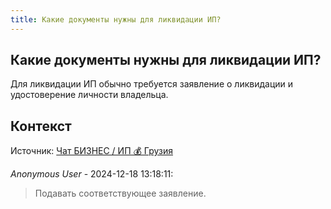 ```yaml
---
title: Какие документы нужны для ликвидации ИП?
---
```


## Какие документы нужны для ликвидации ИП?

Для ликвидации ИП обычно требуется заявление о ликвидации и удостоверение личности владельца.

## Контекст

Источник: [Чат БИЗНЕС / ИП 💰 Грузия](https://t.me/ip_ge)

_Anonymous User_ - 2024-12-18 13:18:11:

> Подавать соответствующее заявление.
